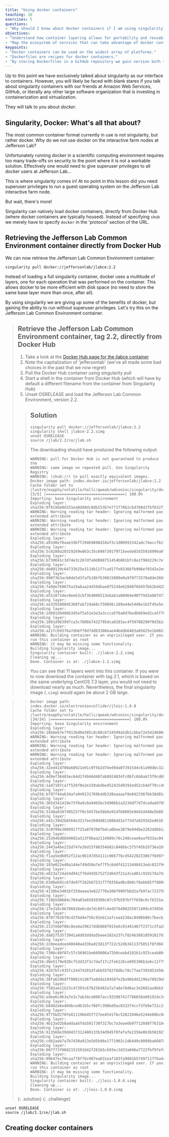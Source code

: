 ```yaml
---
title: "Using docker containers"
teaching: 10
exercises: 5
questions:
- "Why should I know about docker containers if I am using singularity?"
objectives:
- "Understand how container layering allows for portability and reusability."
- "Map the ecosystem of services that can take advantage of docker containers."
keypoints:
- "Docker containers can be used on the widest array of platforms."
- "Dockerfiles are recipes for docker containers."
- "By storing Dockerfiles in a GitHub repository we gain version both tracking and cloud building."
---
```


Up to this point we have exclusively talked about singularity as our interface
to containers. However, you will likely be faced with blank stares if you talk
about singularity containers with our friends at Amazon Web Services, GitHub, or
literally any other large software organization that is investing in
containerization and virtualization.

They will talk to you about *docker*.

## Singularity, Docker: What's all that about?

The most common container format currently in use is not singularity, but rather
docker. Why do we not use docker on the interactive farm nodes at Jefferson Lab?

Unfortunately running docker in a scientific computing environment requires too
many trade-offs on security to the point where it is not a workable solution.
Effectively one would need to give superuser privileges to all docker users at
Jefferson Lab...

This is where singularity comes in! At no point in this lesson did you need
superuser privileges to run a guest operating system on the Jefferson Lab
interactive farm node.

But wait, there's more!

Singularity can natively load docker containers, directly from Docker Hub (where
docker containers are typically housed). Instead of specifying `shub` we merely
have to specify `docker` in the 'protocol' section of the URL.

## Retrieving the Jefferson Lab Common Environment container directly from Docker Hub

We can now retrieve the Jefferson Lab Common Environment container:
~~~
singularity pull docker://jeffersonlab/jlabce:2.2
~~~
Instead of loading a full singularity container, docker uses a multitude of
layers, one for each operation that was performed on the container. This allows
docker to be more efficient with disk space (no need to store the same base
layer more than once, after all).

By using singularity we are giving up some of the benefits of docker, but
gaining the ability to run without superuser privileges. Let's try this on the
Jefferson Lab Common Environment container.

> ## Retrieve the Jefferson Lab Common Environment container, tag 2.2, directly from Docker Hub
>
> 1. Take a look at the [Docker Hub page for the jlabce container](https://hub.docker.com/r/jeffersonlab/jlabce/)
> 2. Note the capitalization of 'jeffersonlab' (we've all made some bad choices
>    in the past that we now regret)
> 3. Pull the Docker Hub container using singularity pull
> 4. Start a shell in the container from Docker Hub (which will have by default
>    a different filename from the container from Singularity Hub)
> 5. Unset OSRELEASE and load the Jefferson Lab Common Environment, version 2.2.
>
> > ## Solution
> > ~~~
> > singularity pull docker://jeffersonlab/jlabce:2.2
> > singularity shell jlabce-2.2.simg
> > unset OSRELEASE
> > source /jlab/2.2/ce/jlab.sh
> > ~~~
> >
> > The downloading should have produced the following output:
> > ~~~
> > WARNING: pull for Docker Hub is not guaranteed to produce the
> > WARNING: same image on repeated pull. Use Singularity Registry
> > WARNING: (shub://) to pull exactly equivalent images.
> > Docker image path: index.docker.io/jeffersonlab/jlabce:2.2
> > Cache folder set to /lustre/expphy/volatile/hallc/qweak/wdconinc/singularity/docker
> > [5/5] |===================================| 100.0%
> > Importing: base Singularity environment
> > Exploding layer: sha256:0f819de0d331ea8dd8dc8db153b7e771f78b2cbd768d2fbf832ff9ef8a64c79c.tar.gz
> > WARNING: Warning reading tar header: Ignoring malformed pax extended attribute
> > WARNING: Warning reading tar header: Ignoring malformed pax extended attribute
> > WARNING: Warning reading tar header: Ignoring malformed pax extended attribute
> > Exploding layer: sha256:a91d0ef0aae19bff29469898d18af3c1d00991542adc74accfb179a09bf267b6.tar.gz
> > Exploding layer: sha256:5c0288a20319269e863c35c6967301f9715eede03d35916996a0708004eec515.tar.gz
> > Exploding layer: sha256:b730691c3d74e3c267dfa9d088751454b881bfc8a1f90d229c7ef5c8a25ddaf0.tar.gz
> > Exploding layer: sha256:de09139c64733b25e3114b11f7cad17fe83366fb906ef6542e2edebd8acf3858.tar.gz
> > Exploding layer: sha256:990f3b3acb0de543fa7b18bf630815880e0a9f8f73570a8de26b907e5856728d.tar.gz
> > Exploding layer: sha256:fa9de769675a19a6aa24d39dbae8f5244e62840f8d45fbb2bd42b459dc6b3eab.tar.gz
> > Exploding layer: sha256:e5518714ec0ee63cbf3b4008513ebab1a08964e90f79d3a8074724b4bc8b8d85.tar.gz
> > Exploding layer: sha256:ee335588045368fab72da68cf50056c189a44e54d6e1b3f45e5e3add4595b068.tar.gz
> > Exploding layer: sha256:2d601d9486b3d5ef5a51e3e3a3ccca5f6a0d7bedb669ed2ca5f70c6fa733df24.tar.gz
> > Exploding layer: sha256:1091d963997ca3c760bb7432795dca0283ac4f59708290f0d3b242cdae94e58a.tar.gz
> > Exploding layer: sha256:a21fcb9376a7db6ff0d7dd63306bae44bddb6403a05825e1b082ceb1c126ae88.tar.gz
> > WARNING: Building container as an unprivileged user. If you run this container as root
> > WARNING: it may be missing some functionality.
> > Building Singularity image...
> > Singularity container built: ./jlabce-2.2.simg
> > Cleaning up...
> > Done. Container is at: ./jlabce-2.2.simg
> > ~~~
> > You can see that 11 layers went into this container. If you were to now
> > download the container with tag 2.1, which is based on the same underlying
> > CentOS 7.3 layer, you would not need to download nearly as much.
> > Nevertheless, the final singularity image (`.simg`) would again be about
> > 2 GB large.

> > ~~~
> > Docker image path: index.docker.io/electronioncollider/jleic:1.0.0
> > Cache folder set to /lustre/expphy/volatile/hallc/qweak/wdconinc/singularity/docker
> > [34/34] |===================================| 100.0%
> > Importing: base Singularity environment
> > Exploding layer: sha256:18b8eb7e7f013bd0e585c8c88c6f24599a5db1cbbe72e54246004dad662582c1.tar.gz
> > WARNING: Warning reading tar header: Ignoring malformed pax extended attribute
> > WARNING: Warning reading tar header: Ignoring malformed pax extended attribute
> > WARNING: Warning reading tar header: Ignoring malformed pax extended attribute
> > Exploding layer: sha256:32ed41d700a68921e01c0f5b2d74ed9da073915d4c61a90dbc32a1fe00d2f3b7.tar.gz
> > Exploding layer: sha256:4d9ef36483ec64d1f4946d48fab0924034fc0bfc6b8ab73f9cd6bef9cabb88b2.tar.gz
> > Exploding layer: sha256:1ad7107ca7f526f0e2e159abdbed52425d9293ed52cb4df70cc408d76f044e09.tar.gz
> > Exploding layer: sha256:b797f44ab34afa949131769bddb320eaaaaf8e842336fbb30d01ac6e7b3bb3e9.tar.gz
> > Exploding layer: sha256:3b5d341419e73f8a9c0a94b5bc5d906b1a323ddf7d7dcedadd76b8344614c87c.tar.gz
> > Exploding layer: sha256:5148a839749525ff0c5657be56b6e91dfb8003e9d42d440e5b8918e6fe8265ef.tar.gz
> > Exploding layer: sha256:e41c39d2b6564e331fee260dd81160bdd1e773d7a8293d2ed6167bcebd700b3f.tar.gz
> > Exploding layer: sha256:5c0f99e3009917f25a8f6708fbdca0bee3879e944be2262ddbb1a5ab8a4af310.tar.gz
> > Exploding layer: sha256:25264bd8b04602a313f9baa2114989c76c248ceae6aaf033ac841225d58a0f7a.tar.gz
> > Exploding layer: sha256:2443a4be215d747e26d15f88354b82c846bbc375f45b2d736a1b90538dd40f3e.tar.gz
> > Exploding layer: sha256:f1aa5ed6052f22ac06197d54111c066776cd542282338b7f8d9797cd001ec9a2.tar.gz
> > Exploding layer: sha256:193e022ed0a144e749d50a7ef7f5c6ddf41213d48413edc022f962d9f9400719.tar.gz
> > Exploding layer: sha256:e823a724a54d941ff6d493b752f2d643f21a3ced81c91917da7dc6a3ab3d22c1.tar.gz
> > Exploding layer: sha256:63d6eb91c67de97f262b67531f7f8356ad8c8b0cf8abb85ff8098c5a9b4c4bb2.tar.gz
> > Exploding layer: sha256:4138be3481bf259aeea3e822770a308f099fbbd2a7b9fac72375bc44d6ec9fc3.tar.gz
> > Exploding layer: sha256:710b5d0684c704a03e65039309c87c97b597bfff838c9cf6331e453d3dbf2156.tar.gz
> > Exploding layer: sha256:17e316c8b786816e6cde7dc89fc4ed5f6490255971409c47d956304055f13903.tar.gz
> > Exploding layer: sha256:870f7026f0c43fbd4e756c93eb11afcea4238ac8496b00c7becb3e9b41428753.tar.gz
> > Exploding layer: sha256:2137eb6f06c8ea4a29617ddb8687015e6c01441467f2371c3fa288a5855eda81.tar.gz
> > Exploding layer: sha256:da02753573941a8d93ddda5beee102e237cf824b368105918279297d71820fa1.tar.gz
> > Exploding layer: sha256:2c0eeadeed40d40a433bad23813f722c52db3411375051f8fd04774f850e025f.tar.gz
> > Exploding layer: sha256:7306c40f87c57c56961be669806a72b0ceabd102b1c925ceab80c9e583d6b38a.tar.gz
> > Exploding layer: sha256:d8e5179e920cf53d32f3c7daf17c2fe6126ce095306b1e6c11f799bd7387a513.tar.gz
> > Exploding layer: sha256:4267bfc935fc24474201dfabb55f62f8dbc70c77ae7393d53d50df9d779447eb.tar.gz
> > Exploding layer: sha256:38fa6296dff800141d875a8dda184587e28a96bdd1296a78929eb60e6a54a00a.tar.gz
> > Exploding layer: sha256:f502ae11b23c47393c676256482a7a7a8e78d6ac3e2681aa9bb31fa01fb8c9b5.tar.gz
> > Exploding layer: sha256:edee6c963a7e3c7ab34ce0087acc93398741f786650a09192dc3eab800d33f7e.tar.gz
> > Exploding layer: sha256:b8402a6ed84bcedb1b5cf80fc398bd9ac8332f4ccf3fb9e731c2c3233064ecc4.tar.gz
> > Exploding layer: sha256:9775bd270fe81119bb45f727ee4541fbc52822046e5244e60bc0d5631499043e.tar.gz
> > Exploding layer: sha256:4b13ad2b8addaabfda501730f317bc7a3eae6b977120d8f76318e622a1b28ea7.tar.gz
> > Exploding layer: sha256:613568e39dd437312400133b34d945f8fefafe2356e0b3b502925aa78a530025.tar.gz
> > Exploding layer: sha256:cdb2aeb7a7b7430a913e5d5b96e1771902c2d64d9c8099ba660786e63e987f7c.tar.gz
> > Exploding layer: sha256:607f73f0682151591642f261b5cb93ec3d33a046a7722fbf97ef86ddc04ee63f.tar.gz
> > Exploding layer: sha256:09647ecf0caa778f76c087ea031eaf103fa9802b5749f117f6a4d9e396c81a4b.tar.gz
> > WARNING: Building container as an unprivileged user. If you run this container as root
> > WARNING: it may be missing some functionality.
> > Building Singularity image...
> > Singularity container built: ./jleic-1.0.0.simg
> > Cleaning up...
> > Done. Container is at: ./jleic-1.0.0.simg
> > ~~~
> {: .solution}
{: .challenge}



~~~
unset OSRELEASE
source /jlab/2.1/ce/jlab.sh
~~~

## Creating docker containers
